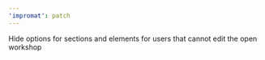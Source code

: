 ```yaml
---
'impromat': patch
---
```


Hide options for sections and elements for users that cannot edit the open workshop

